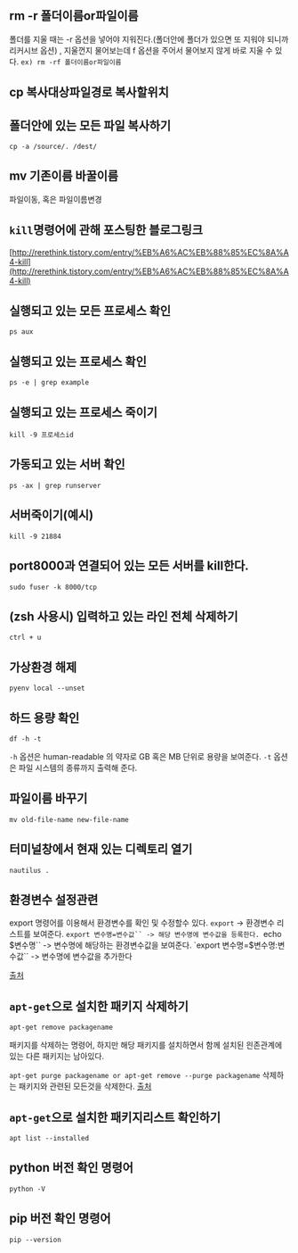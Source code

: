 ## rm -r 폴더이름or파일이름
폴더를 지울 때는 -r 옵션을 넣어야 지워진다.(폴더안에 폴더가 있으면 또 지워야 되니까 리커시브 옵션) ,
지울껀지 물어보는데 f 옵션을 주어서 물어보지 않게 바로 지울 수 있다. `ex) rm -rf 폴더이름or파일이름`

## cp 복사대상파일경로 복사할위치

## 폴더안에 있는 모든 파일 복사하기
`cp -a /source/. /dest/`

## mv 기존이름 바꿀이름
파일이동, 혹은 파일이름변경

## `kill`명령어에 관해 포스팅한 블로그링크
[http://rerethink.tistory.com/entry/%EB%A6%AC%EB%88%85%EC%8A%A4-kill](http://rerethink.tistory.com/entry/%EB%A6%AC%EB%88%85%EC%8A%A4-kill)

## 실행되고 있는 모든 프로세스 확인
`ps aux`

## 실행되고 있는 프로세스 확인
`ps -e | grep example`

## 실행되고 있는 프로세스 죽이기
`kill -9 프로세스id`

## 가동되고 있는 서버 확인
```
ps -ax | grep runserver
```

## 서버죽이기(예시)
```
kill -9 21884
```

## port8000과 연결되어 있는 모든 서버를 kill한다.
```
sudo fuser -k 8000/tcp
```

## (zsh 사용시) 입력하고 있는 라인 전체 삭제하기
```
ctrl + u
```

## 가상환경 해제
```
pyenv local --unset
```

## 하드 용량 확인
```
df -h -t
```
`-h` 옵션은 human-readable 의 약자로 GB 혹은 MB 단위로 용량을 보여준다.
`-t` 옵션은 파일 시스템의 종류까지 출력해 준다.

## 파일이름 바꾸기
```
mv old-file-name new-file-name
```

## 터미널창에서 현재 있는 디렉토리 열기
```
nautilus .
```

## 환경변수 설정관련

export 명령어를 이용해서 환경변수를 확인 및 수정할수 있다.
`export`
-> 환경변수 리스트를 보여준다.
`export 변수명=변수값``
-> 해당 변수명에 변수값을 등록한다.
`echo $변수명``
-> 변수명에 해당하는 환경변수값을 보여준다.
`export 변수명=$변수명:변수값``
-> 변수명에 변수값을 추가한다

[출처](http://akaseon.tistory.com/50)

## `apt-get`으로 설치한 패키지 삭제하기
`apt-get remove packagename`

패키지를 삭제하는 명령어, 하지만 해당 패키지를 설치하면서 함께 설치된 읜존관계에 있는 다른 패키지는 남아있다.

`apt-get purge packagename or apt-get remove --purge packagename`
삭제하는 패키지와 관련된 모든것을 삭제한다.
[출처](https://askubuntu.com/questions/187888/what-is-the-correct-way-to-completely-remove-an-application)

## `apt-get`으로 설치한 패키지리스트 확인하기
`apt list --installed`

## python 버전 확인 명령어
`python -V`

## pip 버전 확인 명령어
`pip --version`
